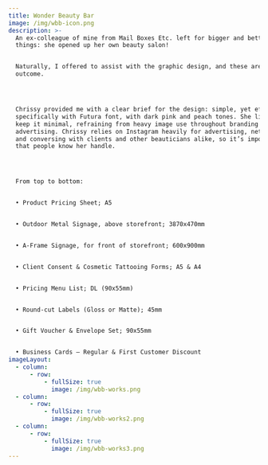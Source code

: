 ```yaml
---
title: Wonder Beauty Bar
image: /img/wbb-icon.png
description: >-
  An ex-colleague of mine from Mail Boxes Etc. left for bigger and better
  things: she opened up her own beauty salon!


  Naturally, I offered to assist with the graphic design, and these are the
  outcome.




  Chrissy provided me with a clear brief for the design: simple, yet effective,
  specifically with Futura font, with dark pink and peach tones. She likes to
  keep it minimal, refraining from heavy image use throughout branding and
  advertising. Chrissy relies on Instagram heavily for advertising, networking
  and conversing with clients and other beauticians alike, so it’s important
  that people know her handle.




  From top to bottom:


  • Product Pricing Sheet; A5


  • Outdoor Metal Signage, above storefront; 3870x470mm


  • A-Frame Signage, for front of storefront; 600x900mm


  • Client Consent & Cosmetic Tattooing Forms; A5 & A4


  • Pricing Menu List; DL (90x55mm)


  • Round-cut Labels (Gloss or Matte); 45mm


  • Gift Voucher & Envelope Set; 90x55mm


  • Business Cards – Regular & First Customer Discount
imageLayout:
  - column:
      - row:
          - fullSize: true
            image: /img/wbb-works.png
  - column:
      - row:
          - fullSize: true
            image: /img/wbb-works2.png
  - column:
      - row:
          - fullSize: true
            image: /img/wbb-works3.png
---
```



